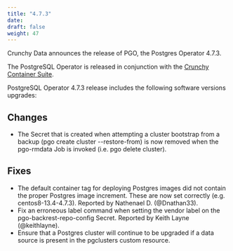 ```yaml
---
title: "4.7.3"
date:
draft: false
weight: 47
---
```


Crunchy Data announces the release of PGO, the Postgres Operator 4.7.3.

The PostgreSQL Operator is released in conjunction with the [Crunchy Container Suite](https://github.com/CrunchyData/crunchy-containers/).

PostgreSQL Operator 4.7.3 release includes the following software versions upgrades:

## Changes

- The Secret that is created when attempting a cluster bootstrap from a backup (pgo create cluster --restore-from) is now removed when the pgo-rmdata Job is invoked (i.e. pgo delete cluster).

## Fixes

- The default container tag for deploying Postgres images did not contain the proper Postgres image increment. These are now set correctly (e.g. centos8-13.4-4.7.3). Reported by Nathenael D. (@Dnathan33).
- Fix an erroneous label command when setting the vendor label on the pgo-backrest-repo-config Secret. Reported by Keith Layne (@keithlayne).
- Ensure that a Postgres cluster will continue to be upgraded if a data source is present in the pgclusters custom resource.